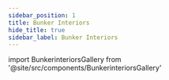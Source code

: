 ```yaml
---
sidebar_position: 1
title: Bunker Interiors
hide_title: true
sidebar_label: Bunker Interiors
---
```


import BunkerinteriorsGallery from '@site/src/components/BunkerinteriorsGallery'

<BunkerinteriorsGallery />
